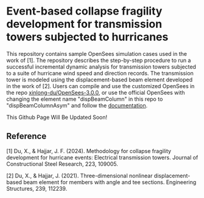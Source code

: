 # Event-based collapse fragility development for transmission towers subjected to hurricanes

This repository contains sample OpenSees simulation cases used in the work of [1]. The repository describes the step-by-step procedure to run a successful incremental dynamic analysis for transmission towers subjected to a suite of hurricane wind speed and direction records. The transmission tower is modeled using the displacement-based beam element developed in the work of [2]. Users can compile and use the customized OpenSees in the repo [xinlong-du/OpenSees-3.0.0](https://github.com/xinlong-du/OpenSees-3.0.0), or use the official OpenSees with changing the element name "dispBeamColumn" in this repo to "dispBeamColumnAsym" and follow the [documentation](https://opensees.github.io/OpenSeesDocumentation/user/manual/model/elements/dispBeamColumnAsym.html).

This Github Page Will Be Updated Soon!

## Reference
[1] Du, X., & Hajjar, J. F. (2024). Methodology for collapse fragility development for hurricane events: Electrical transmission towers. Journal of Constructional Steel Research, 223, 109005.

[2] Du, X., & Hajjar, J. (2021). Three-dimensional nonlinear displacement-based beam element for members with angle and tee sections. Engineering Structures, 239, 112239.